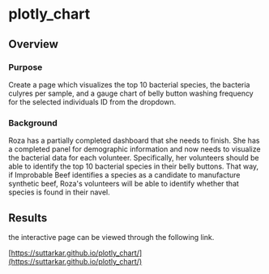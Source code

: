 # plotly_chart

## Overview

### Purpose
Create a page which visualizes the top 10 bacterial species, the bacteria culyres per sample, and a gauge chart of belly button washing frequency for the selected individuals ID from the dropdown.

### Background
Roza has a partially completed dashboard that she needs to finish. She has a completed panel for demographic information and now needs to visualize the bacterial data for each volunteer. Specifically, her volunteers should be able to identify the top 10 bacterial species in their belly buttons. That way, if Improbable Beef identifies a species as a candidate to manufacture synthetic beef, Roza's volunteers will be able to identify whether that species is found in their navel.

## Results
the interactive page can be viewed through the following link.

[https://suttarkar.github.io/plotly_chart/](https://suttarkar.github.io/plotly_chart/)
